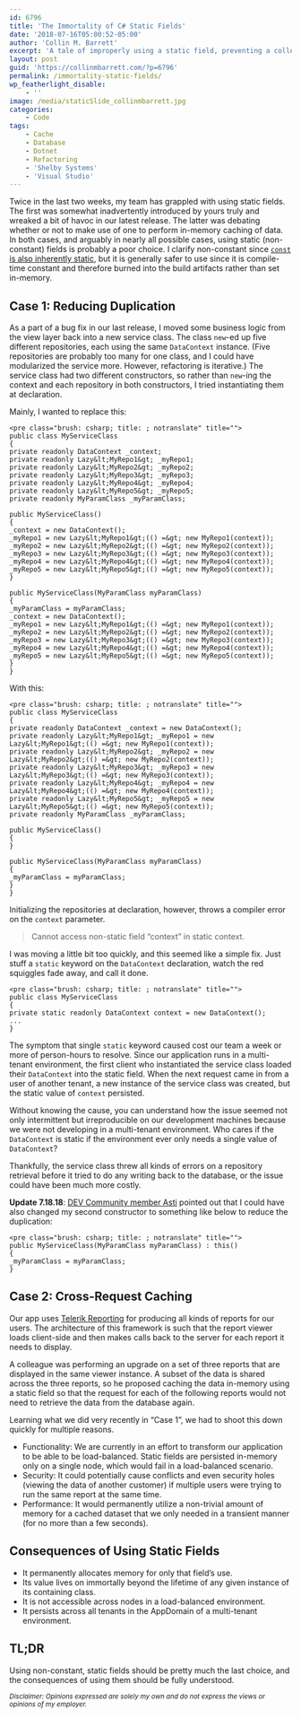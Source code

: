 ```yaml
---
id: 6796
title: 'The Immortality of C# Static Fields'
date: '2018-07-16T05:00:52-05:00'
author: 'Collin M. Barrett'
excerpt: 'A tale of improperly using a static field, preventing a colleague from doing the same, and a primer on why static fields should be avoided.'
layout: post
guid: 'https://collinmbarrett.com/?p=6796'
permalink: /immortality-static-fields/
wp_featherlight_disable:
    - ''
image: /media/staticSlide_collinmbarrett.jpg
categories:
    - Code
tags:
    - Cache
    - Database
    - Dotnet
    - Refactoring
    - 'Shelby Systems'
    - 'Visual Studio'
---
```


Twice in the last two weeks, my team has grappled with using static fields. The first was somewhat inadvertently introduced by yours truly and wreaked a bit of havoc in our latest release. The latter was debating whether or not to make use of one to perform in-memory caching of data. In both cases, and arguably in nearly all possible cases, using static (non-constant) fields is probably a poor choice. I clarify non-constant since [`const` is also inherently static](https://stackoverflow.com/questions/408192/why-cant-i-have-public-static-const-string-s-stuff-in-my-class/408201#408201), but it is generally safer to use since it is compile-time constant and therefore burned into the build artifacts rather than set in-memory.

## Case 1: Reducing Duplication

As a part of a bug fix in our last release, I moved some business logic from the view layer back into a new service class. The class `new`-ed up five different repositories, each using the same `DataContext` instance. (Five repositories are probably too many for one class, and I could have modularized the service more. However, refactoring is iterative.) The service class had two different constructors, so rather than `new`-ing the context and each repository in both constructors, I tried instantiating them at declaration.

Mainly, I wanted to replace this:

```
<pre class="brush: csharp; title: ; notranslate" title="">
public class MyServiceClass
{
private readonly DataContext _context;
private readonly Lazy&lt;MyRepo1&gt; _myRepo1;
private readonly Lazy&lt;MyRepo2&gt; _myRepo2;
private readonly Lazy&lt;MyRepo3&gt; _myRepo3;
private readonly Lazy&lt;MyRepo4&gt; _myRepo4;
private readonly Lazy&lt;MyRepo5&gt; _myRepo5;
private readonly MyParamClass _myParamClass;

public MyServiceClass()
{
_context = new DataContext();
_myRepo1 = new Lazy&lt;MyRepo1&gt;(() =&gt; new MyRepo1(context));
_myRepo2 = new Lazy&lt;MyRepo2&gt;(() =&gt; new MyRepo2(context));
_myRepo3 = new Lazy&lt;MyRepo3&gt;(() =&gt; new MyRepo3(context));
_myRepo4 = new Lazy&lt;MyRepo4&gt;(() =&gt; new MyRepo4(context));
_myRepo5 = new Lazy&lt;MyRepo5&gt;(() =&gt; new MyRepo5(context));
}

public MyServiceClass(MyParamClass myParamClass)
{
_myParamClass = myParamClass;
_context = new DataContext();
_myRepo1 = new Lazy&lt;MyRepo1&gt;(() =&gt; new MyRepo1(context));
_myRepo2 = new Lazy&lt;MyRepo2&gt;(() =&gt; new MyRepo2(context));
_myRepo3 = new Lazy&lt;MyRepo3&gt;(() =&gt; new MyRepo3(context));
_myRepo4 = new Lazy&lt;MyRepo4&gt;(() =&gt; new MyRepo4(context));
_myRepo5 = new Lazy&lt;MyRepo5&gt;(() =&gt; new MyRepo5(context));
}
}
```

With this:

```
<pre class="brush: csharp; title: ; notranslate" title="">
public class MyServiceClass
{
private readonly DataContext _context = new DataContext();
private readonly Lazy&lt;MyRepo1&gt; _myRepo1 = new Lazy&lt;MyRepo1&gt;(() =&gt; new MyRepo1(context));
private readonly Lazy&lt;MyRepo2&gt; _myRepo2 = new Lazy&lt;MyRepo2&gt;(() =&gt; new MyRepo2(context));
private readonly Lazy&lt;MyRepo3&gt; _myRepo3 = new Lazy&lt;MyRepo3&gt;(() =&gt; new MyRepo3(context));
private readonly Lazy&lt;MyRepo4&gt; _myRepo4 = new Lazy&lt;MyRepo4&gt;(() =&gt; new MyRepo4(context));
private readonly Lazy&lt;MyRepo5&gt; _myRepo5 = new Lazy&lt;MyRepo5&gt;(() =&gt; new MyRepo5(context));
private readonly MyParamClass _myParamClass;

public MyServiceClass()
{
}

public MyServiceClass(MyParamClass myParamClass)
{
_myParamClass = myParamClass;
}
}
```

Initializing the repositories at declaration, however, throws a compiler error on the `context` parameter.

> Cannot access non-static field “context” in static context.

I was moving a little bit too quickly, and this seemed like a simple fix. Just stuff a `static` keyword on the `DataContext` declaration, watch the red squiggles fade away, and call it done.

```
<pre class="brush: csharp; title: ; notranslate" title="">
public class MyServiceClass
{
private static readonly DataContext context = new DataContext();
...
}
```

The symptom that single `static` keyword caused cost our team a week or more of person-hours to resolve. Since our application runs in a multi-tenant environment, the first client who instantiated the service class loaded their `DataContext` into the static field. When the next request came in from a user of another tenant, a new instance of the service class was created, but the static value of `context` persisted.

Without knowing the cause, you can understand how the issue seemed not only intermittent but irreproducible on our development machines because we were not developing in a multi-tenant environment. Who cares if the `DataContext` is static if the environment ever only needs a single value of `DataContext`?

Thankfully, the service class threw all kinds of errors on a repository retrieval before it tried to do any writing back to the database, or the issue could have been much more costly.

**Update 7.18.18**: [DEV Community member Asti](https://dev.to/asti) pointed out that I could have also changed my second constructor to something like below to reduce the duplication:

```
<pre class="brush: csharp; title: ; notranslate" title="">
public MyServiceClass(MyParamClass myParamClass) : this()
{
_myParamClass = myParamClass;
}
```

## Case 2: Cross-Request Caching

Our app uses [Telerik Reporting](https://www.telerik.com/products/reporting.aspx) for producing all kinds of reports for our users. The architecture of this framework is such that the report viewer loads client-side and then makes calls back to the server for each report it needs to display.

A colleague was performing an upgrade on a set of three reports that are displayed in the same viewer instance. A subset of the data is shared across the three reports, so he proposed caching the data in-memory using a static field so that the request for each of the following reports would not need to retrieve the data from the database again.

Learning what we did very recently in “Case 1”, we had to shoot this down quickly for multiple reasons.

- Functionality: We are currently in an effort to transform our application to be able to be load-balanced. Static fields are persisted in-memory only on a single node, which would fail in a load-balanced scenario.
- Security: It could potentially cause conflicts and even security holes (viewing the data of another customer) if multiple users were trying to run the same report at the same time.
- Performance: It would permanently utilize a non-trivial amount of memory for a cached dataset that we only needed in a transient manner (for no more than a few seconds).

## Consequences of Using Static Fields

- It permanently allocates memory for only that field’s use.
- Its value lives on immortally beyond the lifetime of any given instance of its containing class.
- It is not accessible across nodes in a load-balanced environment.
- It persists across all tenants in the AppDomain of a multi-tenant environment.

## TL;DR

Using non-constant, static fields should be pretty much the last choice, and the consequences of using them should be fully understood.

*<small>Disclaimer: Opinions expressed are solely my own and do not express the views or opinions of my employer.</small>*